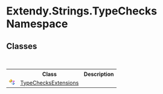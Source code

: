 # Extendy.Strings.TypeChecks Namespace

## Classes
&nbsp;<table><tr><th></th><th>Class</th><th>Description</th></tr><tr><td>![Public class](media/pubclass.gif "Public class")</td><td><a href="T_Extendy_Strings_TypeChecks_TypeChecksExtensions">TypeChecksExtensions</a></td><td /></tr></table>&nbsp;
